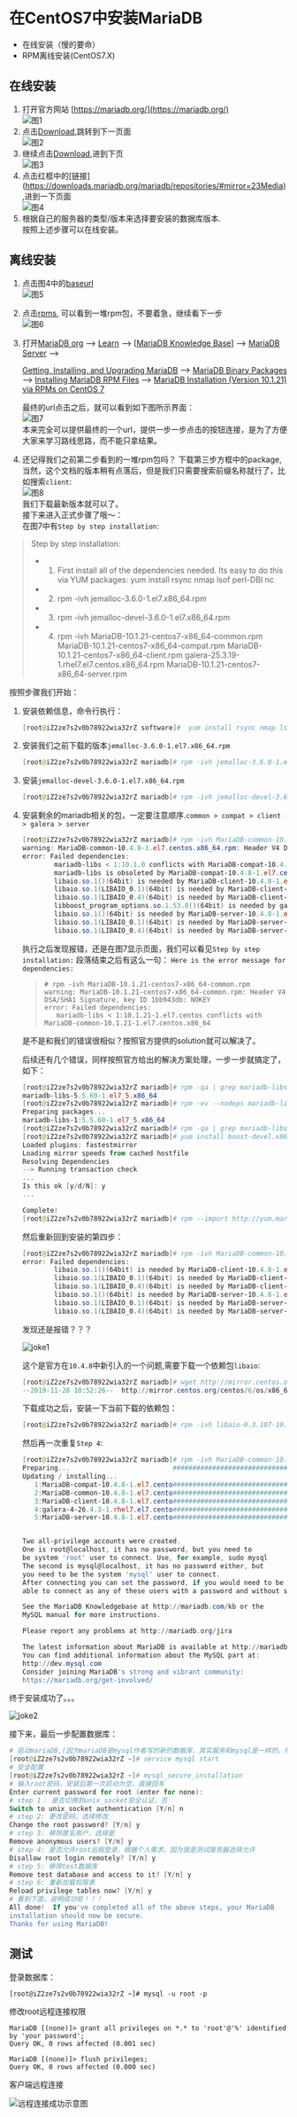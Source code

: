 # 在CentOS7中安装MariaDB

- 在线安装（慢的要命）
- RPM离线安装(CentOS7.X)

## 在线安装

1. 打开官方网站 [https://mariadb.org/](https://mariadb.org/)  
   ![图1](https://i.loli.net/2019/11/28/sz6HE4UWpFow1Iq.png)  
2. 点击[Download](https://mariadb.org/download/),跳转到下一页面  
   ![图2](https://i.loli.net/2019/11/28/Y5sSlmVwQBbev3D.png)  
3. 继续点击[Download](https://downloads.mariadb.org/),进到下页  
   ![图3](https://i.loli.net/2019/11/28/6b5QMzlNBGHIVgt.png)  
4. 点击红框中的[链接]   (https://downloads.mariadb.org/mariadb/repositories/#mirror=23Media),进到一下页面  
   ![图4](https://i.loli.net/2019/11/28/g8MQc9P7r3WY4Nb.png)  
5. 根据自己的服务器的类型/版本来选择要安装的数据库版本.  
按照上述步骤可以在线安装。

## 离线安装

1. 点击图4中的[baseurl](http://yum.mariadb.org/10.4/centos7-amd64)  
   ![图5](https://i.loli.net/2019/11/28/FmUgKchBzXIZqYL.png)  
2. 点击[rpms](http://yum.mariadb.org/10.4/centos7-amd64/rpms/), 可以看到一堆rpm包，不要着急，继续看下一步  
   ![图6](https://i.loli.net/2019/11/28/cenNqMOkym87dKu.png)  
3. 打开[MariaDB org](mariadb.org) --> [Learn](https://mariadb.org/learn/)   --> [[MariaDB Knowledge Base](https://mariadb.com/kb/en/)] --> [MariaDB Server](https://mariadb.com/kb/en/documentation/) --> 

   [Getting, Installing, and Upgrading MariaDB](https://mariadb.com/kb/en/getting-installing-and-upgrading-mariadb/)  -->  [MariaDB Binary Packages](https://mariadb.com/kb/en/library/binary-packages/)  -->  [Installing MariaDB RPM Files](https://mariadb.com/kb/en/library/rpm/)  -->  [MariaDB Installation (Version 10.1.21) via RPMs on CentOS 7](https://mariadb.com/kb/en/library/mariadb-installation-version-10121-via-rpms-on-centos-7/)

   最终的url点击之后，就可以看到如下图所示界面：  
   ![图7](https://i.loli.net/2019/11/28/wU6dILyTPWxzHqm.png)  
   本来完全可以提供最终的一个url，提供一步一步点击的按钮连接，是为了方便大家来学习路线思路，而不能只拿结果。  
4. 还记得我们之前第二步看到的一堆rpm包吗？ 下载第三步方框中的package,当然，这个文档的版本稍有点落后，但是我们只需要搜索前缀名称就行了，比如搜索`client`:  
   ![图8](https://i.loli.net/2019/11/28/2tBqoXAGNclwyFV.png)  
   我们下载最新版本就可以了。  
接下来进入正式步骤了哦～：  
在图7中有`Step by step installation`:

> Step by step installation:
>
> - 1) First install all of the dependencies needed. Its easy to do this via YUM packages: yum install rsync nmap lsof perl-DBI nc
> - 2) rpm -ivh jemalloc-3.6.0-1.el7.x86_64.rpm
> - 3) rpm -ivh jemalloc-devel-3.6.0-1.el7.x86_64.rpm
> - 4) rpm -ivh MariaDB-10.1.21-centos7-x86_64-common.rpm MariaDB-10.1.21-centos7-x86_64-compat.rpm MariaDB-10.1.21-centos7-x86_64-client.rpm galera-25.3.19-1.rhel7.el7.centos.x86_64.rpm MariaDB-10.1.21-centos7-x86_64-server.rpm

按照步骤我们开始：  
1. 安装依赖信息，命令行执行：

   ```powershell
   [root@iZ2ze7s2v0b78922wia32rZ software]#  yum install rsync nmap lsof perl-DBI nc
   ```

2. 安装我们之前下载的版本`jemalloc-3.6.0-1.el7.x86_64.rpm`

   ```powershell
   [root@iZ2ze7s2v0b78922wia32rZ mariadb]# rpm -ivh jemalloc-3.6.0-1.el7.x86_64.rpm 
   ```

3. 安装`jemalloc-devel-3.6.0-1.el7.x86_64.rpm`

   ```powershell
   [root@iZ2ze7s2v0b78922wia32rZ mariadb]# rpm -ivh jemalloc-devel-3.6.0-1.el7.x86_64.rpm
   ```

4. 安装剩余的mariadb相关的包，一定要注意顺序.`common > compat > client > galera > server`

   ```powershell
   [root@iZ2ze7s2v0b78922wia32rZ mariadb]# rpm -ivh MariaDB-common-10.4.8-1.el7.centos.x86_64.rpm MariaDB-compat-10.4.8-1.el7.centos.x86_64.rpm MariaDB-client-10.4.8-1.el7.centos.x86_64.rpm galera-4-26.4.3-1.rhel7.el7.centos.x86_64.rpm MariaDB-server-10.4.8-1.el7.centos.x86_64.rpm 
   warning: MariaDB-common-10.4.8-1.el7.centos.x86_64.rpm: Header V4 DSA/SHA1 Signature, key ID 1bb943db: NOKEY
   error: Failed dependencies:
           mariadb-libs < 1:10.1.0 conflicts with MariaDB-compat-10.4.8-1.el7.centos.x86_64
           mariadb-libs is obsoleted by MariaDB-compat-10.4.8-1.el7.centos.x86_64
           libaio.so.1()(64bit) is needed by MariaDB-client-10.4.8-1.el7.centos.x86_64
           libaio.so.1(LIBAIO_0.1)(64bit) is needed by MariaDB-client-10.4.8-1.el7.centos.x86_64
           libaio.so.1(LIBAIO_0.4)(64bit) is needed by MariaDB-client-10.4.8-1.el7.centos.x86_64
           libboost_program_options.so.1.53.0()(64bit) is needed by galera-4-26.4.3-1.rhel7.el7.centos.x86_64
           libaio.so.1()(64bit) is needed by MariaDB-server-10.4.8-1.el7.centos.x86_64
           libaio.so.1(LIBAIO_0.1)(64bit) is needed by MariaDB-server-10.4.8-1.el7.centos.x86_64
           libaio.so.1(LIBAIO_0.4)(64bit) is needed by MariaDB-server-10.4.8-1.el7.centos.x86_64
   ```

   执行之后发现报错，还是在图7显示页面，我们可以看见`Step by step installation:` 段落结束之后有这么一句： `Here is the error message for dependencies:`

   > ```
   > # rpm -ivh MariaDB-10.1.21-centos7-x86_64-common.rpm 
   > warning: MariaDB-10.1.21-centos7-x86_64-common.rpm: Header V4 DSA/SHA1 Signature, key ID 1bb943db: NOKEY
   > error: Failed dependencies:
   > 	mariadb-libs < 1:10.1.21-1.el7.centos conflicts with MariaDB-common-10.1.21-1.el7.centos.x86_64
   > ```

   是不是和我们的错误很相似？按照官方提供的solution就可以解决了。

   后续还有几个错误，同样按照官方给出的解决方案处理，一步一步就搞定了，如下：

   ```powershell
   [root@iZ2ze7s2v0b78922wia32rZ mariadb]# rpm -qa | grep mariadb-libs
   mariadb-libs-5.5.60-1.el7_5.x86_64
   [root@iZ2ze7s2v0b78922wia32rZ mariadb]# rpm -ev --nodeps mariadb-libs-5.5.60-1.el7_5.x86_64
   Preparing packages...
   mariadb-libs-1:5.5.60-1.el7_5.x86_64
   [root@iZ2ze7s2v0b78922wia32rZ mariadb]# rpm -qa | grep mariadb-libs                        
   [root@iZ2ze7s2v0b78922wia32rZ mariadb]# yum install boost-devel.x86_64
   Loaded plugins: fastestmirror
   Loading mirror speeds from cached hostfile
   Resolving Dependencies
   --> Running transaction check
   ...
   Is this ok [y/d/N]: y
   ...
   
   Complete!
   [root@iZ2ze7s2v0b78922wia32rZ mariadb]# rpm --import http://yum.mariadb.org/RPM-GPG-KEY-MariaDB
   ```

   然后重新回到安装的第四步：

   ```powershell
   [root@iZ2ze7s2v0b78922wia32rZ mariadb]# rpm -ivh MariaDB-common-10.4.8-1.el7.centos.x86_64.rpm MariaDB-compat-10.4.8-1.el7.centos.x86_64.rpm MariaDB-client-10.4.8-1.el7.centos.x86_64.rpm galera-4-26.4.3-1.rhel7.el7.centos.x86_64.rpm MariaDB-server-10.4.8-1.el7.centos.x86_64.rpm 
   error: Failed dependencies:
           libaio.so.1()(64bit) is needed by MariaDB-client-10.4.8-1.el7.centos.x86_64
           libaio.so.1(LIBAIO_0.1)(64bit) is needed by MariaDB-client-10.4.8-1.el7.centos.x86_64
           libaio.so.1(LIBAIO_0.4)(64bit) is needed by MariaDB-client-10.4.8-1.el7.centos.x86_64
           libaio.so.1()(64bit) is needed by MariaDB-server-10.4.8-1.el7.centos.x86_64
           libaio.so.1(LIBAIO_0.1)(64bit) is needed by MariaDB-server-10.4.8-1.el7.centos.x86_64
           libaio.so.1(LIBAIO_0.4)(64bit) is needed by MariaDB-server-10.4.8-1.el7.centos.x86_64
   ```

   发现还是报错？？？

   ![joke1](https://i.loli.net/2019/11/28/mXycTdWGz2rpJPN.png)

   这个是官方在`10.4.8`中新引入的一个问题,需要下载一个依赖包`libaio`:

   ```powershell
   [root@iZ2ze7s2v0b78922wia32rZ mariadb]# wget http://mirror.centos.org/centos/6/os/x86_64/Packages/libaio-0.3.107-10.el6.x86_64.rpm
   --2019-11-28 10:52:26--  http://mirror.centos.org/centos/6/os/x86_64/Packages/libaio-0.3.107-10.el6.x86_64.rpm
   ```

   下载成功之后，安装一下当前下载的依赖包：

   ```powershell
   [root@iZ2ze7s2v0b78922wia32rZ mariadb]# rpm -ivh libaio-0.3.107-10.el6.x86_64.rpm
   ```

   然后再一次重复`Step 4`:

   ```powershell
   [root@iZ2ze7s2v0b78922wia32rZ mariadb]# rpm -ivh MariaDB-common-10.4.8-1.el7.centos.x86_64.rpm MariaDB-compat-10.4.8-1.el7.centos.x86_64.rpm MariaDB-client-10.4.8-1.el7.centos.x86_64.rpm galera-4-26.4.3-1.rhel7.el7.centos.x86_64.rpm MariaDB-server-10.4.8-1.el7.centos.x86_64.rpm 
   Preparing...                          ################################# [100%]
   Updating / installing...
      1:MariaDB-compat-10.4.8-1.el7.cento################################# [ 20%]
      2:MariaDB-common-10.4.8-1.el7.cento################################# [ 40%]
      3:MariaDB-client-10.4.8-1.el7.cento################################# [ 60%]
      4:galera-4-26.4.3-1.rhel7.el7.cento################################# [ 80%]
      5:MariaDB-server-10.4.8-1.el7.cento################################# [100%]
   
   
   Two all-privilege accounts were created.
   One is root@localhost, it has no password, but you need to
   be system 'root' user to connect. Use, for example, sudo mysql
   The second is mysql@localhost, it has no password either, but
   you need to be the system 'mysql' user to connect.
   After connecting you can set the password, if you would need to be
   able to connect as any of these users with a password and without sudo
   
   See the MariaDB Knowledgebase at http://mariadb.com/kb or the
   MySQL manual for more instructions.
   
   Please report any problems at http://mariadb.org/jira
   
   The latest information about MariaDB is available at http://mariadb.org/.
   You can find additional information about the MySQL part at:
   http://dev.mysql.com
   Consider joining MariaDB's strong and vibrant community:
   https://mariadb.org/get-involved/
   ```
   

终于安装成功了。。。

![joke2](https://i.loli.net/2019/11/28/cVUZXjDeyunHRp5.png)

接下来，最后一步配置数据库：

```powershell
# 启动mariaDB,(因为mariaDB是mysql作者写的新的数据库，其实服务和mysql是一样的，所以启动使用的是下面)
[root@iZ2ze7s2v0b78922wia32rZ ~]# service mysql start
# 安全配置
[root@iZ2ze7s2v0b78922wia32rZ ~]# mysql_secure_installation
# 输入root密码，安装后第一次启动为空，直接回车
Enter current password for root (enter for none): 
# step 1： 是否切换到unix_socket安全认证，否
Switch to unix_socket authentication [Y/n] n
# step 2: 更改密码，选择修改
Change the root password? [Y/n] y
# step 3: 移除匿名用户，选择是
Remove anonymous users? [Y/n] y
# step 4: 是否允许root远程登录，根据个人需求，因为我是测试服务器选择允许
Disallow root login remotely? [Y/n] y
# step 5: 移除test数据库
Remove test database and access to it? [Y/n] y
# step 6: 重新加载权限表
Reload privilege tables now? [Y/n] y
# 看到下面，说明成功啦！！！
All done!  If you've completed all of the above steps, your MariaDB
installation should now be secure.
Thanks for using MariaDB!
```

## 测试

登录数据库：

```mysql
[root@iZ2ze7s2v0b78922wia32rZ ~]# mysql -u root -p
```

修改root远程连接权限

```mariadb
MariaDB [(none)]> grant all privileges on *.* to 'root'@'%' identified by 'your password';
Query OK, 0 rows affected (0.001 sec)

MariaDB [(none)]> flush privileges;
Query OK, 0 rows affected (0.000 sec)
```

客户端远程连接

![远程连接成功示意图](https://i.loli.net/2019/11/29/THKMLAEqYe2wuU4.png)

